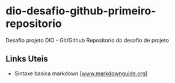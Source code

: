 # dio-desafio-github-primeiro-repositorio
Desafio projeto DIO - Git/Github
Repositorio do desafio de projeto

## Links Uteis
 - Sintaxe basica markdown [www.markdownguide.org]
